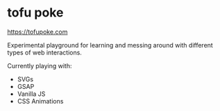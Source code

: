 # tofu poke

https://tofupoke.com

Experimental playground for learning and messing around with different types of web interactions.

Currently playing with:

- SVGs
- GSAP
- Vanilla JS
- CSS Animations
